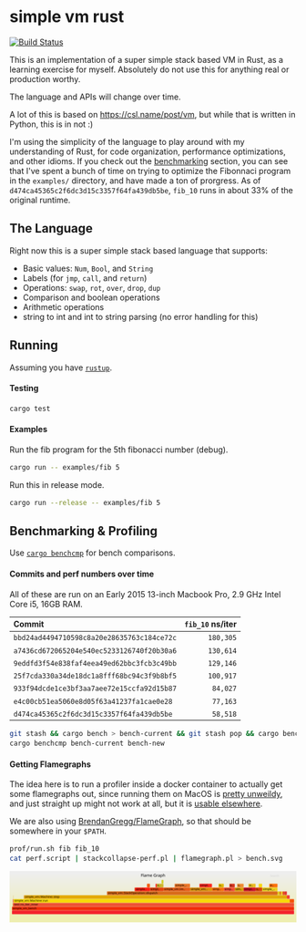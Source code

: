 # simple vm rust

[![Build Status](https://travis-ci.org/stanistan/simple-vm-rust.svg?branch=master)](https://travis-ci.org/stanistan/simple-vm-rust)

This is an implementation of a super simple stack based VM in Rust, as a learning
exercise for myself. Absolutely do not use this for anything real or production worthy.

The language and APIs will change over time.

A lot of this is based on https://csl.name/post/vm, but while that is written in Python,
this is in not :)

I'm using the simplicity of the language to play around with my understanding of Rust,
for code organization, performance optimizations, and other idioms. If you check out the
[benchmarking](#benchmarking) section, you can see that I've spent a bunch of time on
trying to optimize the Fibonnaci program in the `examples/` directory, and have made a
ton of prorgress. As of `d474ca45365c2f6dc3d15c3357f64fa439db5be`, `fib_10` runs in about
33% of the original runtime.

## The Language

Right now this is a super simple stack based language that supports:

- Basic values: `Num`, `Bool`, and `String`
- Labels (for `jmp`, `call`, and `return`)
- Operations: `swap`, `rot`, `over`, `drop`, `dup`
- Comparison and boolean operations
- Arithmetic operations
- string to int and int to string parsing (no error handling for this)

## Running

Assuming you have [`rustup`](https://www.rustup.rs).

#### Testing

```sh
cargo test
```

#### Examples

Run the fib program for the 5th fibonacci number (debug).

```sh
cargo run -- examples/fib 5
```

Run this in release mode.

```sh
cargo run --release -- examples/fib 5
```

## Benchmarking & Profiling

Use [`cargo benchcmp`](https://github.com/BurntSushi/cargo-benchcmp) for bench comparisons.

#### Commits and perf numbers over time

All of these are run on an Early 2015 13-inch Macbook Pro, 2.9 GHz Intel Core i5, 16GB RAM.

| Commit                                     | `fib_10` ns/iter |
| :----------------------------------------- | ---------------: |
| `bbd24ad4494710598c8a20e28635763c184ce72c` |        `180,305` |
| `a7436cd672065204e540ec5233126740f20b30a6` |        `130,614` |
| `9eddfd3f54e838faf4eea49ed62bbc3fcb3c49bb` |        `129,146` |
| `25f7cda330a34de18dc1a8fff68bc94c3f9b8bf5` |        `100,917` |
| `933f94dcde1ce3bf3aa7aee72e15ccfa92d15b87` |         `84,027` |
| `e4c00cb51ea5060e8d05f63a41237fa1cae0e28`  |         `77,163` |
| `d474ca45365c2f6dc3d15c3357f64fa439db5be`  |         `58,518` |

```sh
git stash && cargo bench > bench-current && git stash pop && cargo bench > bench-new
cargo benchcmp bench-current bench-new
```

#### Getting Flamegraphs

The idea here is to run a profiler inside a docker container to actually get some flamegraphs
out, since running them on MacOS is [pretty unweildy](http://carol-nichols.com/2015/12/09/rust-profiling-on-osx-cpu-time/),
and just straight up might not work at all, but it is [usable elsewhere](https://blog.anp.lol/rust/2016/07/24/profiling-rust-perf-flamegraph/).

We are also using [BrendanGregg/FlameGraph](https://github.com/brendangregg/FlameGraph), so that should be somewhere
in your `$PATH`.

```sh
prof/run.sh fib fib_10
cat perf.script | stackcollapse-perf.pl | flamegraph.pl > bench.svg
```

![bench.svg](./bench.svg)
